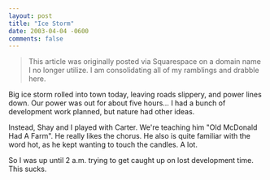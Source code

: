 ```yaml
---
layout: post
title: "Ice Storm"
date: 2003-04-04 -0600
comments: false
---
```


> This article was originally posted via Squarespace on a domain name I no longer utilize.  I am consolidating all of my ramblings and drabble here.

Big ice storm rolled into town today, leaving roads slippery, and power lines down. Our power was out for about five hours… I had a bunch of development work planned, but nature had other ideas.

Instead, Shay and I played with Carter. We're teaching him "Old McDonald Had A Farm". He really likes the chorus. He also is quite familiar with the word hot, as he kept wanting to touch the candles. A lot.

So I was up until 2 a.m. trying to get caught up on lost development time. This sucks.